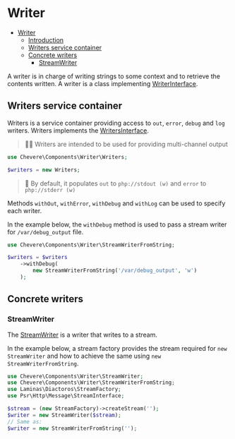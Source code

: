 # Writer

- [Writer](#writer)
  - [Introduction](#introduction)
  - [Writers service container](#writers-service-container)
  - [Concrete writers](#concrete-writers)
    - [StreamWriter](#streamwriter)



A writer is in charge of writing strings to some context and to retrieve the contents written. A writer is a class implementing [WriterInterface]().

## Writers service container

Writers is a service container providing access to `out`, `error`, `debug` and `log` writers. Writers implements the [WritersInterface]().

> 🧔🏾 Writers are intended to be used for providing multi-channel output


```php
use Chevere\Components\Writer\Writers;

$writers = new Writers;
```

> 🧞 By default, it populates `out` to `php://stdout (w)` and `error` to `php://stderr (w)` 

Methods `withOut`, `withError`, `withDebug` and `withLog` can be used to specify each writer.

In the example below, the `withDebug` method is used to pass a stream writer for `/var/debug_output` file.

```php
use Chevere\Components\Writer\StreamWriterFromString;

$writers = $writers
    ->withDebug(
        new StreamWriterFromString('/var/debug_output', 'w')
    );
```

## Concrete writers

### StreamWriter

The [StreamWriter]() is a writer that writes to a stream.

In the example below, a stream factory provides the stream required for `new StreamWriter` and how to achieve the same using `new StreamWriterFromString`.

```php
use Chevere\Components\Writer\StreamWriter;
use Chevere\Components\Writer\StreamWriterFromString;
use Laminas\Diactoros\StreamFactory;
use Psr\Http\Message\StreamInterface;

$stream = (new StreamFactory)->createStream('');
$writer = new StreamWriter($stream);
// Same as:
$writer = new StreamWriterFromString('');
```